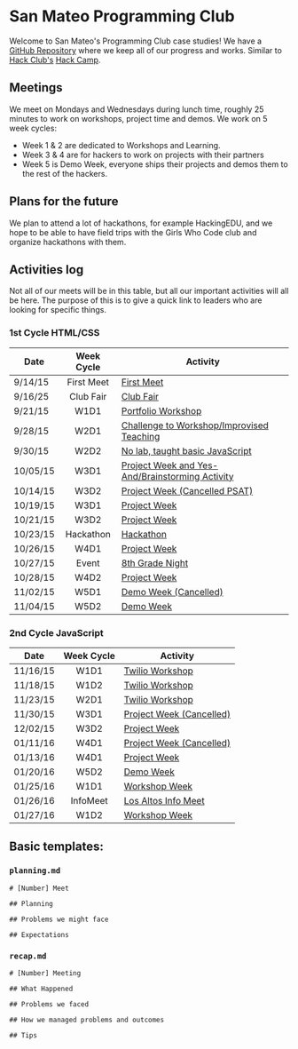 # San Mateo Programming Club

Welcome to San Mateo's Programming Club case studies! We have a
[GitHub Repository](https://github.com/SMHS-Programming/club/tree/70c64404331b85369d098da277f473424a14273b)
where we keep all of our progress and works. Similar to
[Hack Club's](https://github/hackclub/hackclub)
[Hack Camp](https://github.com/hackclub/hack-camp).

## Meetings

We meet on Mondays and Wednesdays during lunch time, roughly 25 minutes to work
on workshops, project time and demos. We work on 5 week cycles:

- Week 1 & 2 are dedicated to Workshops and Learning.
- Week 3 & 4 are for hackers to work on projects with their partners
- Week 5 is Demo Week, everyone ships their projects and demos them to the
  rest of the hackers.

## Plans for the future

We plan to attend a lot of hackathons, for example HackingEDU, and we hope to
be able to have field trips with the Girls Who Code club and organize hackathons
with them.

## Activities log

Not all of our meets will be in this table, but all our important activities
will all be here. The purpose of this is to give a quick link to leaders who
are looking for specific things.

### 1st Cycle HTML/CSS

| Date     | Week Cycle | Activity                                                             |
| -------- | :--------: | -------------------------------------------------------------------- |
| 9/14/15  | First Meet | [First Meet](2015-09-14_first_meet)                                  |
| 9/16/25  | Club Fair  | [Club Fair](2015-09-16_club_fair)                                    |
| 9/21/15  | W1D1       | [Portfolio Workshop](2015-09-21_meet_2)                              |
| 9/28/15  | W2D1       | [Challenge to Workshop/Improvised Teaching](2015-09-28_meet_4)       |
| 9/30/15  | W2D2       | [No lab, taught basic JavaScript](2015-09-30_meet_5)                 |
| 10/05/15 | W3D1       | [Project Week and Yes-And/Brainstorming Activity](2015-10-05_meet_6) |
| 10/14/15 | W3D2       | [Project Week (Cancelled PSAT)](2015-10-14_meet_7_cancelled)         |
| 10/19/15 | W3D1       | [Project Week](2015-10-19_meet_7)                                    |
| 10/21/15 | W3D2       | [Project Week](2015-10-21_meet_8)                                    |
| 10/23/15 | Hackathon  | [Hackathon](2015-10-23-25_HackingEDU)                                |
| 10/26/15 | W4D1       | [Project Week](2015-10-26_meet_9)                                    |
| 10/27/15 | Event      | [8th Grade Night](2015-10-27_8thGradeNight)                          |
| 10/28/15 | W4D2       | [Project Week](2015-10-28_meet_10)                                   |
| 11/02/15 | W5D1       | [Demo Week (Cancelled)](2015-11-02_meet_11_cancelled)                |
| 11/04/15 | W5D2       | [Demo Week](2015-11-04_meet_11)                                      |

### 2nd Cycle JavaScript

| Date     | Week Cycle | Activity                                                             |
| -------- | :--------: | -------------------------------------------------------------------- |
| 11/16/15 | W1D1       | [Twilio Workshop](2015-11-16_meet_12)                                |
| 11/18/15 | W1D2       | [Twilio Workshop](2015-11-18_meet_13)                                |
| 11/23/15 | W2D1       | [Twilio Workshop](2015-11-23_meet_14)                                |
| 11/30/15 | W3D1       | [Project Week (Cancelled)](2015-11-30_meet_15_cancelled)             |
| 12/02/15 | W3D2       | [Project Week](2015-12-02_meet_15)                                   |
| 01/11/16 | W4D1       | [Project Week (Cancelled)](2016-01-11_meet_16_cancelled)             |
| 01/13/16 | W4D1       | [Project Week](2016-01-13_meet_16)                                   |
| 01/20/16 | W5D2       | [Demo Week](2016-01-20_meet_17)                                      |
| 01/25/16 | W1D1       | [Workshop Week](2016-01-25_meet_18)                                  |
| 01/26/16 | InfoMeet   | [Los Altos Info Meet](2016-01-26_Los-Altos-InfoMeet)                 |
| 01/27/16 | W1D2       | [Workshop Week](2016-01-27_meet_19)                                  |


## Basic templates:

### `planning.md`

```
# [Number] Meet

## Planning

## Problems we might face

## Expectations
```

### `recap.md`

```
# [Number] Meeting

## What Happened

## Problems we faced

## How we managed problems and outcomes

## Tips
```
